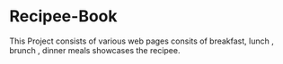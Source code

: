 # Recipee-Book

This Project consists of various web pages consits of breakfast, lunch , brunch , dinner meals showcases the recipee.
